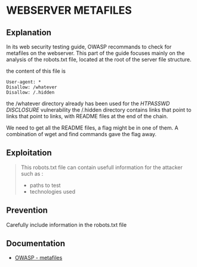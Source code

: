 # WEBSERVER METAFILES

## Explanation

In its web security testing guide, OWASP recommands to check for metafiles on the webserver.
This part of the guide focuses mainly on the analysis of the robots.txt file, located at the root of the server file structure.

the content of this file is

```
User-agent: *
Disallow: /whatever
Disallow: /.hidden
```

the /whatever directory already has been used for the _HTPASSWD DISCLOSURE_ vulnerability
the /.hidden directory contains links that point to links that point to links, with README files at the end of the chain.

We need to get all the README files, a flag might be in one of them.
A combination of wget and find commands gave the flag away.

## Exploitation

> This robots.txt file can contain usefull information for the attacker such as :
> - paths to test
> - technologies used

## Prevention

Carefully include information in the robots.txt file

## Documentation

- [OWASP - metafiles](https://owasp.org/www-project-web-security-testing-guide/stable/4-Web_Application_Security_Testing/01-Information_Gathering/03-Review_Webserver_Metafiles_for_Information_Leakage.html)